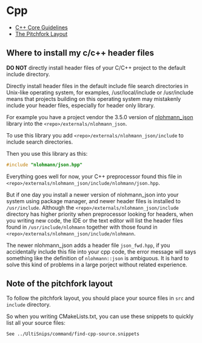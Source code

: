 # Cpp

- [C++ Core Guidelines](https://isocpp.github.io/CppCoreGuidelines/CppCoreGuidelines)
- [The Pitchfork Layout](https://black-desk.github.io/pages/pintchfork-layout.html)

## Where to install my c/c++ header files

**DO NOT** directly install header files of your C/C++ project to
the default include directory.

Directly install header files in the default include file search directories
in Unix-like operating system,
for examples, /usr/local/include or /usr/include
means that projects building on this operating system may
mistakenly include your header files,
especially for header only library.

For example you have a project vendor the 3.5.0 version of
[nlohmann_json](https://github.com/nlohmann/json) library
into the `<repo>/externals/nlohmann_json`.

To use this library you add `<repo>/externals/nlohmann_json/include`
to include search directories.

Then you use this library as this:

```cpp
#include "nlohmann/json.hpp"
```

Everything goes well for now, your C++ preprocessor found this file in
`<repo>/externals/nlohmann_json/include/nlohmann/json.hpp`.

But if one day you install a newer version of nlohmann_json into your system
using package manager,
and newer header files is installed to `/usr/include`.
Although the `<repo>/externals/nlohmann_json/include` directory
has higher priority when preprocessor looking for headers,
when you writing new code, the IDE or the text editor will
list the header files found in `/usr/include/nlohmann` together with
those found in `<repo>/externals/nlohmann_json/include/nlohmann`.

The newer nlohmann_json adds a header file `json_fwd.hpp`,
if you accidentally include this file into your cpp code,
the error message will says something like
the definition of `nlohmann::json` is ambiguous.
It is hard to solve this kind of problems in a large porject
without related experience.

## Note of the pitchfork layout

To follow the pitchfork layout, you should place your source files
in `src` and `include` directory.

So when you writing CMakeLists.txt,
you can use these snippets to quickly list all your source files:

```snippets {include=../UltiSnips/command/find-cpp-source.snippets}
See ../UltiSnips/command/find-cpp-source.snippets
```
